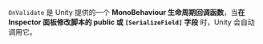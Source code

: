 `OnValidate` 是 Unity 提供的一个 **MonoBehaviour 生命周期回调函数**，当**在 Inspector 面板修改脚本的 public 或 `[SerializeField]` 字段** 时，Unity 会自动调用它。